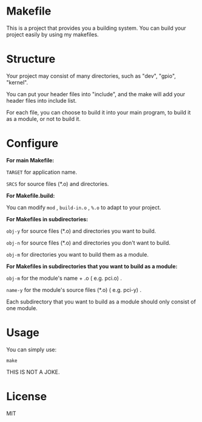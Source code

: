 # Makefile

This is a project that provides you a building system. You can build your project easily by using my makefiles.

Structure
=======

Your project may consist of many directories, such as "dev", "gpio", "kernel".

You can put your header files into "include", and the make will add your header files into include list.

For each file, you can choose to build it into your main program, to build it as a module, or not to build it.

Configure
=======

**For main Makefile:**

`TARGET`  for application name.

`SRCS`  for source files (*.o) and directories.

**For Makefile.build:**

You can modify  `mod`  , `build-in.o`  ,  `%.o`  to adapt to your project.

**For Makefiles in subdirectories:**

`obj-y`  for source files (*.o) and directories you want to build.

`obj-n`  for source files (*.o) and directories you don't want to build.

`obj-m`  for directories you want to build them as a module.

**For Makefiles in subdirectories that you want to build as a module:**

`obj-m`  for the module's name + .o ( e.g. pci.o) .

`name-y`  for the module's source files (*.o) ( e.g. pci-y) .

Each subdirectory that you want to build as a module should only consist of one module.

Usage
=======

You can simply use:

`make`

THIS IS NOT A JOKE.

License
=======

MIT